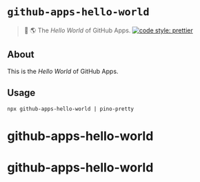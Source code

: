 # `github-apps-hello-world`
> :wave: :earth_americas: The _Hello World_ of GitHub Apps.
[![code style: prettier](https://img.shields.io/badge/code_style-prettier-ff69b4.svg?style=flat-square)](https://github.com/prettier/prettier)

## About

This is the _Hello World_ of GitHub Apps.

## Usage

```shell
npx github-apps-hello-world | pino-pretty
```
# github-apps-hello-world
# github-apps-hello-world
